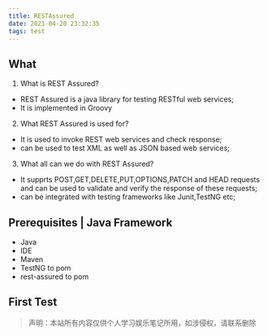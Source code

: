 ```yaml
---
title: RESTAssured
date: 2021-04-20 23:32:35
tags: test
---
```


## What
1. What is REST Assured?
- REST Assured is a java library for testing RESTful web services;
- It is implemented in Groovy
2. What REST Assured is used for?
- It is used to invoke REST web services and check response;
- can be used to test XML as well as JSON based web services;
3. What all can we do with REST Assured?
- It supprts POST,GET,DELETE,PUT,OPTIONS,PATCH and HEAD requests and can be used to validate and verify the response of these requests;
- can be integrated with testing frameworks like Junit,TestNG etc;

## Prerequisites | Java Framework
- Java
- IDE
- Maven
- TestNG to pom
- rest-assured to pom

## First Test




> 声明：本站所有内容仅供个人学习娱乐笔记所用，如涉侵权，请联系删除